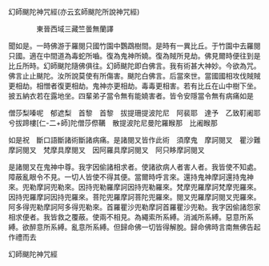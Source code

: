 ﻿幻師颰陀神咒經(亦云玄師颰陀所說神咒經)

　　　　東晉西域三藏竺曇無蘭譯


聞如是。一時佛游于羅閱只國竹園中鸚鵡樹間。是時有一異比丘。于竹園中去羅閱只國。適在中間道為毒蛇所嚙。復為鬼神所嬈。復為賊所見劫。佛見爾時便往到是比丘所時。幻師颰陀隨佛俱往。幻師颰陀即白佛言。我有術甚大神妙。今欲為咒。佛言止止颰陀。汝所說莫使有所傷害。颰陀白佛言。后當來世。當國國相攻伐賊賊更相劫。相憎者復更相劫。鬼神亦更相劫。毒毒更相害。若有比丘在山中樹下坐。披五納衣若在露地坐。四輩弟子當令無有能嬈害者。皆令安隱當令無有病痛如是

僧莎梨嗪呢　郁遮梨　首黎　首黎　拔提珊提波陀尼　阿裴耶　達予　乙致靪阇耶兮拔蹄樓[仁-二+師]陀僧莎傺韉　散提波陀尼曼陀羅睺那　比阇睺那

如是祝　斷口語斷諸術斷諸病痛。是諸閱叉皆作此術　須摩鬼　摩訶閱叉　瞿沙難摩訶閱叉　梵摩具摩閱叉　因阿羅具摩訶閱叉　阿只眵摩訶閱叉

是諸閱叉在鬼神中尊。我字因偷諸相求者。使諸欲病人者害人者。我皆使不知處。障蔽亂眼令不見。一切人皆使不得其便。當爾時呼言來。還持鬼神摩訶還持鬼神來。兜勒摩訶兜勒來。因持兜勒羅摩訶因持兜勒羅來。梵摩兜羅摩訶梵摩兜羅來。因持兜羅摩訶因持兜羅來。菩陀兜羅摩訶菩陀兜羅來。閱叉兜羅摩訶閱叉兜羅來。阿多得兜勒摩訶阿多得兜勒來。首羅瞿沙兜勒摩訶首羅瞿沙兜勒。我字因偷諸怨家相求便者。我皆救之覆蔽。使兩不相見。為繩索所系縛。消滅所系縛。惡意所系縛。欲醉意所系縛。亂意所系縛。但歸命佛一切皆得解脫。歸命佛時言南無佛告起作禮而去

幻師颰陀神咒經

